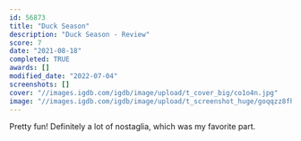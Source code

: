 ```yaml
---
id: 56873
title: "Duck Season"
description: "Duck Season - Review"
score: 7
date: "2021-08-18"
completed: TRUE
awards: []
modified_date: "2022-07-04"
screenshots: []
cover: "//images.igdb.com/igdb/image/upload/t_cover_big/co1o4n.jpg"
image: "//images.igdb.com/igdb/image/upload/t_screenshot_huge/goqqzz8fhlifiisdhz93.jpg"
---
```

Pretty fun! Definitely a lot of nostaglia, which was my favorite part.